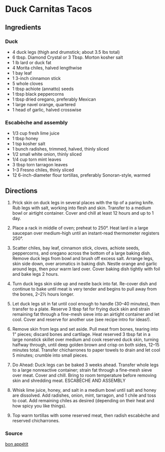 # Duck Carnitas Tacos

## Ingredients

### Duck

- 4 duck legs (thigh and drumstick; about 3.5 lbs total)
- 6 tbsp. Diamond Crystal or 3 Tbsp. Morton kosher salt
- 1 lb lard or duck fat
- 4 Morita chiles, halved lengthwise
- 1 bay leaf
- 1 3-inch cinnamon stick
- 5 whole cloves
- 1 tbsp achiote (annatto) seeds
- 1 tbsp black peppercorns
- 1 tbsp dried oregano, preferably Mexican
- 1 large navel orange, quartered
- 1 head of garlic, halved crosswise

### Escabèche and assembly

- 1/3 cup fresh lime juice
- 1 tbsp honey
- 1 tsp kosher salt
- 1 bunch radishes, trimmed, halved, thinly sliced
- 1/2 small white onion, thinly sliced
- 1/4 cup torn mint leaves
- 3 tbsp torn tarragon leaves
- 1–3 Fresno chiles, thinly sliced
- 12 6-inch-diameter flour tortillas, preferably Sonoran-style, warmed

## Directions

1. Prick skin on duck legs in several places with the tip of a paring knife.
   Rub legs with salt, working into flesh and skin. Transfer to a medium bowl
   or airtight container. Cover and chill at least 12 hours and up to 1 day.

1. Place a rack in middle of oven; preheat to 250°. Heat lard in a large
   saucepan over medium-high until an instant-read thermometer registers 250°.

1. Scatter chiles, bay leaf, cinnamon stick, cloves, achiote seeds,
   peppercorns, and oregano across the bottom of a large baking dish. Remove
   duck legs from bowl and brush off excess salt. Arrange legs, skin side down,
   over aromatics in baking dish. Nestle orange and garlic around legs, then
   pour warm lard over. Cover baking dish tightly with foil and bake legs 2
   hours.

1. Turn duck legs skin side up and nestle back into fat. Re-cover dish and
   continue to bake until meat is very tender and begins to pull away from the
   bones, 2–2½ hours longer.

1. Let duck legs sit in fat until cool enough to handle (30–40 minutes), then
   transfer to a plate. Reserve 3 tbsp fat for frying duck skin and strain
   remaining fat through a fine-mesh sieve into an airtight container and let
   cool. Cover and reserve for another use (see recipe intro for ideas!).

1. Remove skin from legs and set aside. Pull meat from bones, tearing into 1"
   pieces; discard bones and cartilage. Heat reserved 3 tbsp fat in a large
   nonstick skillet over medium and cook reserved duck skin, turning halfway
   through, until deep golden brown and crisp on both sides, 12–15 minutes
   total. Transfer chicharrones to paper towels to drain and let cool 5
   minutes; crumble into small pieces.

1. Do Ahead: Duck legs can be baked 3 weeks ahead. Transfer whole legs to a
   large nonreactive container; strain fat through a fine-mesh sieve over meat.
   Cover and chill. Bring to room temperature before removing skin and
   shredding meat.  ESCABÈCHE AND ASSEMBLY

1. Whisk lime juice, honey, and salt in a medium bowl until salt and honey are
   dissolved. Add radishes, onion, mint, tarragon, and 1 chile and toss to
   coat. Add remaining chiles as desired (depending on their heat and how spicy
   you like things).

1. Top warm tortillas with some reserved meat, then radish escabèche and
   reserved chicharrones.

### Source

[bon appétit](https://www.bonappetit.com/recipe/duck-carnitas-tacos-with-radish-escabeche)
